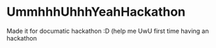 # UmmhhhUhhhYeahHackathon
Made it for documatic hackathon :D
(help me UwU first time having an hackathon
